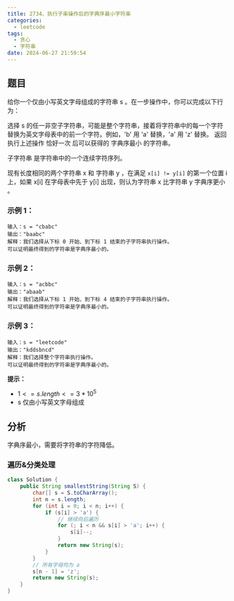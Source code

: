 ```yaml
---
title: 2734、执行子串操作后的字典序最小字符串
categories:
  - leetcode
tags:
  - 贪心
  - 字符串
date: 2024-06-27 21:59:54
---
```



## 题目

给你一个仅由小写英文字母组成的字符串 s 。在一步操作中，你可以完成以下行为：

选择 s 的任一非空子字符串，可能是整个字符串，接着将字符串中的每一个字符替换为英文字母表中的前一个字符。例如，'b' 用 'a' 替换，'a' 用 'z' 替换。
返回执行上述操作 恰好一次 后可以获得的 字典序最小 的字符串。

子字符串 是字符串中的一个连续字符序列。

现有长度相同的两个字符串 x 和 字符串 y ，在满足 `x[i] != y[i]` 的第一个位置 i 上，如果  x[i] 在字母表中先于 y[i] 出现，则认为字符串 x 比字符串 y 字典序更小 。


### 示例 1：
```
输入：s = "cbabc"
输出："baabc"
解释：我们选择从下标 0 开始、到下标 1 结束的子字符串执行操作。 
可以证明最终得到的字符串是字典序最小的。
```
### 示例 2：
```
输入：s = "acbbc"
输出："abaab"
解释：我们选择从下标 1 开始、到下标 4 结束的子字符串执行操作。
可以证明最终得到的字符串是字典序最小的。
```
### 示例 3：
```
输入：s = "leetcode"
输出："kddsbncd"
解释：我们选择整个字符串执行操作。
可以证明最终得到的字符串是字典序最小的。
```

**提示：**

- $1 <= s.length <= 3 * 10^5$
- s 仅由小写英文字母组成

## 分析

字典序最小，需要将字符串的字符降低。

### 遍历&分类处理

```java
class Solution {
    public String smallestString(String S) {
        char[] s = S.toCharArray();
        int n = s.length;
        for (int i = 0; i < n; i++) {
            if (s[i] > 'a') {
                // 继续向后遍历
                for (; i < n && s[i] > 'a'; i++) {
                    s[i]--;
                }
                return new String(s);
            }
        }
        // 所有字母均为 a
        s[n - 1] = 'z';
        return new String(s);
    }
}
```